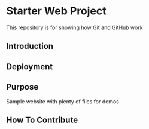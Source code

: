 # Starter Web Project

This repository is for showing how Git and GitHub work

## Introduction 

## Deployment



## Purpose

Sample website with plenty of files for demos

## How To Contribute


